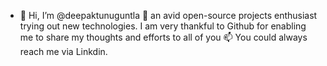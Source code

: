 - 👋 Hi, I’m @deepaktunuguntla 👀 an avid open-source projects enthusiast trying out new technologies. I am very thankful to Github for enabling me to share my thoughts
and efforts to all of you 📫 You could always reach me via Linkdin.

<!---
deepaktunuguntla/deepaktunuguntla is a ✨ special ✨ repository because its `README.md` (this file) appears on your GitHub profile.
You can click the Preview link to take a look at your changes.
--->
